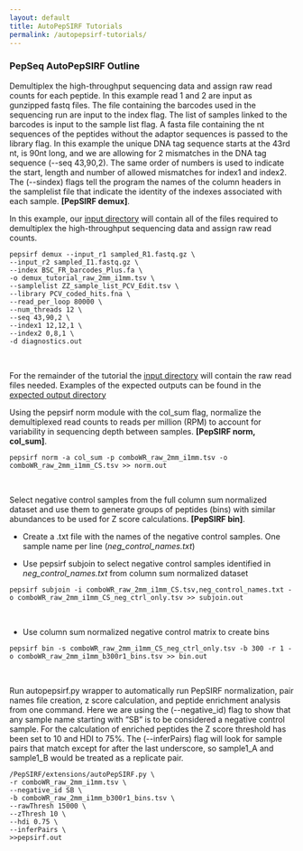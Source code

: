 ```yaml
---
layout: default
title: AutoPepSIRF Tutorials
permalink: /autopepsirf-tutorials/
---
```

### PepSeq AutoPepSIRF Outline

Demultiplex the high-throughput sequencing data and assign raw read counts for each peptide.  In this example read 1 and 2 are input as gunzipped fastq files. The file containing the barcodes used in the sequencing run are input to the index flag. The list of samples linked to the barcodes is input to the sample list flag. A fasta file containing the nt sequences of the peptides without the adaptor sequences is passed to the library flag. In this example the unique DNA tag sequence starts at the 43rd nt, is 90nt long, and we are allowing for 2 mismatches in the DNA tag sequence (\-\-seq 43,90,2). The same order of numbers is used to indicate the start, length and number of allowed mismatches for index1 and index2. The (\-\-sindex) flags tell the program the names of the column headers in the samplelist file that indicate the identity of the indexes associated with each sample. **[PepSIRF demux]**.

In this example, our [input directory](https://github.com/LadnerLab/PepSIRF/tree/master/tutorial_files/demux) will contain all of the files required to demultiplex the high-throughput sequencing data and assign raw read counts.

```
pepsirf demux --input_r1 sampled_R1.fastq.gz \
--input_r2 sampled_I1.fastq.gz \
--index BSC_FR_barcodes_Plus.fa \
-o demux_tutorial_raw_2mm_i1mm.tsv \
--samplelist ZZ_sample_list_PCV_Edit.tsv \
--library PCV_coded_hits.fna \
--read_per_loop 80000 \
--num_threads 12 \
--seq 43,90,2 \
--index1 12,12,1 \
--index2 0,8,1 \
-d diagnostics.out
```
<br>

For the remainder of the tutorial the [input directory](https://github.com/LadnerLab/PepSIRF/tree/master/tutorial_files/autopepsirf) will contain the raw read files needed. Examples of the expected outputs can be found in the [expected output directory](https://github.com/LadnerLab/PepSIRF/tree/master/tutorial_files/autopepsirf/expected_outputs)

Using the pepsirf norm module with the col_sum flag, normalize the demultiplexed read counts to reads per million (RPM) to account for variability in sequencing depth between samples. **[PepSIRF norm, col_sum]**.

```
pepsirf norm -a col_sum -p comboWR_raw_2mm_i1mm.tsv -o comboWR_raw_2mm_i1mm_CS.tsv >> norm.out
```
<br>

Select negative control samples from the full column sum normalized dataset and use them to generate groups of peptides (bins) with similar abundances to be used for  Z score calculations. **[PepSIRF bin]**.

+ Create a .txt file with the names of the negative control samples. One sample name per line (*neg_control_names.txt*)

+ Use pepsirf subjoin to select negative control samples identified in *neg_control_names.txt* from column sum normalized dataset

```
pepsirf subjoin -i comboWR_raw_2mm_i1mm_CS.tsv,neg_control_names.txt -o comboWR_raw_2mm_i1mm_CS_neg_ctrl_only.tsv >> subjoin.out
```
<br>

+ Use column sum normalized negative control matrix to create bins

```
pepsirf bin -s comboWR_raw_2mm_i1mm_CS_neg_ctrl_only.tsv -b 300 -r 1 -o comboWR_raw_2mm_i1mm_b300r1_bins.tsv >> bin.out
```
<br>

Run autopepsirf.py wrapper to automatically run PepSIRF normalization, pair names file creation, z score calculation, and peptide enrichment analysis from one command. Here we are using the (\-\-negative_id) flag to show that any sample name starting with “SB” is to be considered a negative control sample. For the calculation of enriched peptides the Z score threshold has been set to 10 and HDI to 75%. The (\-\-inferPairs) flag will look for sample pairs that match except for after the last underscore, so sample1_A and sample1_B would be treated as a replicate pair.

```
/PepSIRF/extensions/autoPepSIRF.py \
-r comboWR_raw_2mm_i1mm.tsv \
--negative_id SB \
-b comboWR_raw_2mm_i1mm_b300r1_bins.tsv \
--rawThresh 15000 \
--zThresh 10 \
--hdi 0.75 \
--inferPairs \
>>pepsirf.out
```
<br>